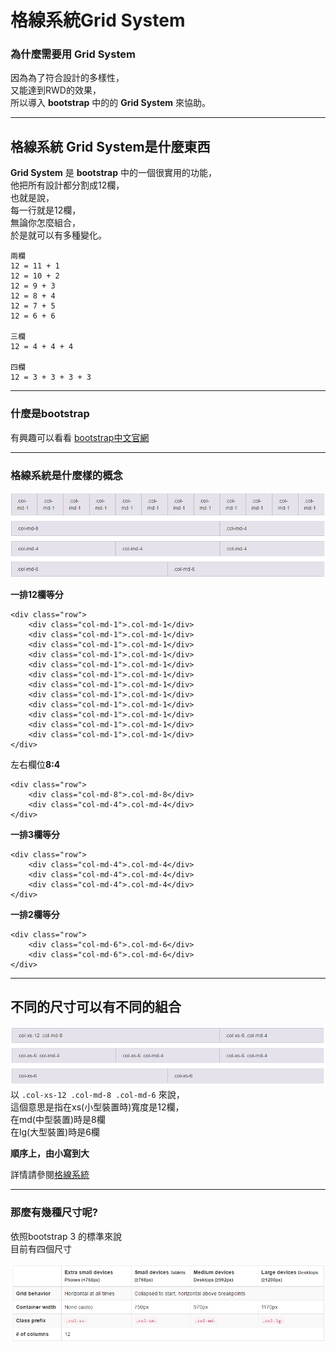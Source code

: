 # 格線系統Grid System

### 

### 為什麼需要用 Grid System

因為為了符合設計的多樣性，  
又能達到RWD的效果，  
所以導入 **bootstrap** 中的的 **Grid System** 來協助。

---

## 格線系統 Grid System是什麼東西

**Grid System** 是 **bootstrap** 中的一個很實用的功能，  
他把所有設計都分割成12欄，  
也就是說，  
每一行就是12欄，  
無論你怎麼組合，  
於是就可以有多種變化。

```
兩欄
12 = 11 + 1
12 = 10 + 2
12 = 9 + 3
12 = 8 + 4
12 = 7 + 5
12 = 6 + 6

三欄
12 = 4 + 4 + 4

四欄
12 = 3 + 3 + 3 + 3
```

---

### 什麼是bootstrap

有興趣可以看看 [bootstrap中文官網](https://kkbruce.tw/bs3/)

---

### 格線系統是什麼樣的概念

![](/assets/grid-system.png)

**一排12欄等分**

```
<div class="row">
    <div class="col-md-1">.col-md-1</div>
    <div class="col-md-1">.col-md-1</div>
    <div class="col-md-1">.col-md-1</div>
    <div class="col-md-1">.col-md-1</div>
    <div class="col-md-1">.col-md-1</div>
    <div class="col-md-1">.col-md-1</div>
    <div class="col-md-1">.col-md-1</div>
    <div class="col-md-1">.col-md-1</div>
    <div class="col-md-1">.col-md-1</div>
    <div class="col-md-1">.col-md-1</div>
    <div class="col-md-1">.col-md-1</div>
    <div class="col-md-1">.col-md-1</div>
</div>
```

左右欄位**8:4**

```
<div class="row">
    <div class="col-md-8">.col-md-8</div>
    <div class="col-md-4">.col-md-4</div>
</div>
```

**一排3欄等分**

```
<div class="row">
    <div class="col-md-4">.col-md-4</div>
    <div class="col-md-4">.col-md-4</div>
    <div class="col-md-4">.col-md-4</div>
</div>
```

**一排2欄等分**

```
<div class="row">
    <div class="col-md-6">.col-md-6</div>
    <div class="col-md-6">.col-md-6</div>
</div>
```

---

## 不同的尺寸可以有不同的組合

![](/assets/different-size.png)以 `.col-xs-12 .col-md-8 .col-md-6` 來說，  
這個意思是指在xs\(小型裝置時\)寬度是12欄，  
在md\(中型裝置\)時是8欄  
在lg\(大型裝置\)時是6欄

**順序上，由小寫到大**

詳情請參閱[格線系統](https://kkbruce.tw/bs3/CSS#grid)

---

### 那麼有幾種尺寸呢?

依照bootstrap 3 的標準來說  
目前有四個尺寸

![](/assets/size.png)

